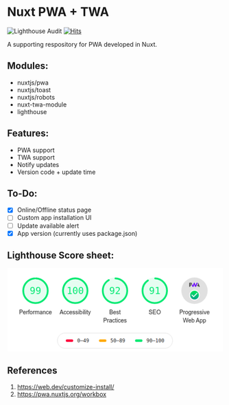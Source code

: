 # Nuxt PWA + TWA

![Lighthouse Audit](https://github.com/MexsonFernandes/nuxtjs-pwa-twa-boilerplate/workflows/Lighthouse%20Audit/badge.svg)
[![Hits](https://hits.seeyoufarm.com/api/count/incr/badge.svg?url=https%3A%2F%2Fgithub.com%2FMexsonFernandes%2Fnuxtjs-pwa-twa-boilerplate&count_bg=%2379C83D&title_bg=%23555555&icon=github.svg&icon_color=%23E7E7E7&title=hits&edge_flat=false)](https://hits.seeyoufarm.com)

A supporting respository for PWA developed in Nuxt.

## Modules:
* nuxtjs/pwa
* nuxtjs/toast
* nuxtjs/robots
* nuxt-twa-module
* lighthouse


## Features:
* PWA support
* TWA support
* Notify updates
* Version code + update time

## To-Do:
- [x] Online/Offline status page
- [ ] Custom app installation UI
- [ ] Update available alert
- [x] App version (currently uses package.json)

## Lighthouse Score sheet:

<img src='static/lighthouse.png' />


## References

1. https://web.dev/customize-install/
2. https://pwa.nuxtjs.org/workbox